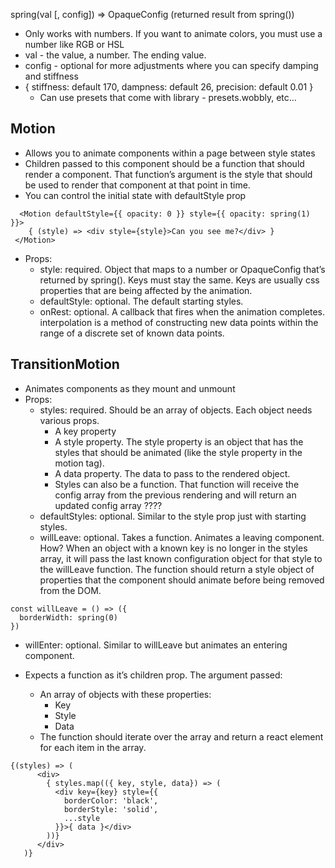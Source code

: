 spring(val [, config]) => OpaqueConfig (returned result from spring())
- Only works with numbers. If you want to animate colors, you must use a number like RGB or HSL
- val - the value, a number. The ending value.
- config - optional for more adjustments where you can specify damping and stiffness
-  { stiffness: default 170, 
	 dampness: default 26,
	 precision: default 0.01 }
    - Can use presets that come with library - presets.wobbly, etc… 

## Motion
- Allows you to animate components within a page between style states
- Children passed to this component should be a function that should render a component. That function’s argument is the style that should be used to render that component at that point in time. 
- You can control the initial state with defaultStyle prop
```
  <Motion defaultStyle={{ opacity: 0 }} style={{ opacity: spring(1) }}>
    { (style) => <div style={style}>Can you see me?</div> }
 </Motion>
 ```
- Props: 
    - style: required. Object that maps to a number or OpaqueConfig that’s returned by spring(). Keys must stay the same. Keys are usually css properties that are being affected by the animation.
    - defaultStyle: optional. The default starting styles. 
    - onRest: optional. A callback that fires when the animation completes.
interpolation is a method of constructing new data points within the range of a discrete set of known data points.

## TransitionMotion

- Animates components as they mount and unmount
- Props: 
    - styles: required. Should be an array of objects. Each object needs various props. 
        - A key property
        - A style property. The style property is an object that has the styles that should be animated (like the style property in the motion tag). 
        - A data property. The data to pass to the rendered object. 
        - Styles can also be a function. That function will receive the config array from the previous rendering and will return an updated config array ????
    - defaultStyles: optional. Similar to the style prop just with starting styles.
    - willLeave: optional. Takes a function. Animates a leaving component. How? When an object with a known key is no longer in the styles array, it will pass the last known configuration object for that style to the willLeave function. The function should return a style object of properties that the component should animate before being removed from the DOM.
```
const willLeave = () => ({
  borderWidth: spring(0)
})
```
  - willEnter: optional. Similar to willLeave but animates an entering component.

- Expects a function as it’s children prop. The argument passed:
    - An array of objects with these properties:
        - Key
        - Style
        - Data 
    - The function should iterate over the array and return a react element for each item in the array. 
```
{(styles) => (
      <div>
        { styles.map(({ key, style, data}) => (
          <div key={key} style={{
            borderColor: 'black',
            borderStyle: 'solid',
            ...style
          }}>{ data }</div>
        ))}
      </div>
   )}
```